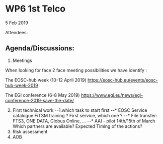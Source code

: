 #  WP6 1st Telco

5 Feb 2019

Attendees:

## Agenda/Discussions:
1. Meetings

When looking for face 2 face meeting possibilities we have identify :

The EOSC-hub week (10-12 April 2019) https://eosc-hub.eu/events/eosc-hub-week-2019

The EGI conference (6-8 May 2019) https://www.egi.eu/news/egi-conference-2019-save-the-date/

2. First technical work
--1.which task to start first
        --* EOSC Service catalogue
                FiTSM training ?
                First service, which one ?
        --* File transfer: FTS3, ONE DATA, Globus Online, ...
        --* AAI - pilot 14th/15th of March
        Which partners are available?
        Expected Timing of the actions?
3. Risk assessment
4. AOB 
